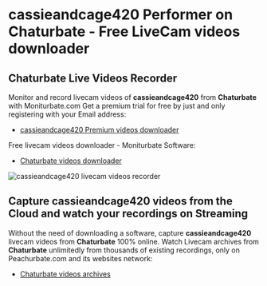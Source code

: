 # cassieandcage420 Performer on Chaturbate - Free LiveCam videos downloader

## Chaturbate Live Videos Recorder

Monitor and record livecam videos of **cassieandcage420** from **Chaturbate** with Moniturbate.com
Get a premium trial for free by just and only registering with your Email address:
* [cassieandcage420 Premium videos downloader](https://moniturbate.com/request-demo-licence-key.html)

Free livecam videos downloader - Moniturbate Software:
* [Chaturbate videos downloader](https://moniturbate.com/moniturbate-download-software.html)

![cassieandcage420 livecam videos recorder](https://peachurnet.com/templates/moniturbate-software.png)


## Capture cassieandcage420 videos from the Cloud and watch your recordings on Streaming

Without the need of downloading a software, capture **cassieandcage420** livecam videos from **Chaturbate** 100% online.
Watch Livecam archives from **Chaturbate** unlimitedly from thousands of existing recordings, only on Peachurbate.com and its websites network:
* [Chaturbate videos archives](https://peachurnet.com/)
